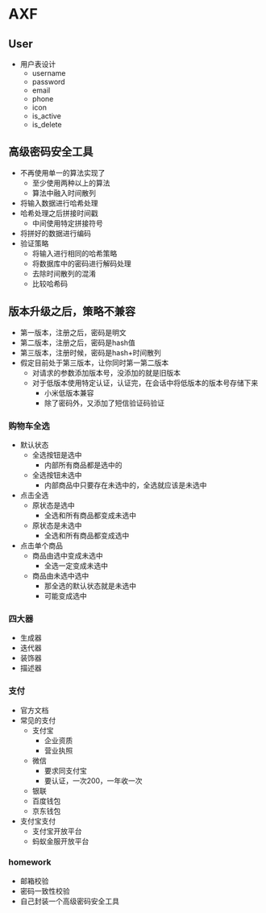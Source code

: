 # AXF

## User
- 用户表设计
    - username
    - password
    - email
    - phone
    - icon
    - is_active
    - is_delete
    

## 高级密码安全工具
- 不再使用单一的算法实现了
    - 至少使用两种以上的算法
    - 算法中融入时间散列
- 将输入数据进行哈希处理
- 哈希处理之后拼接时间戳
    - 中间使用特定拼接符号
- 将拼好的数据进行编码
- 验证策略
    - 将输入进行相同的哈希策略
    - 将数据库中的密码进行解码处理
    - 去除时间散列的混淆
    - 比较哈希码
    
    
## 版本升级之后，策略不兼容
- 第一版本，注册之后，密码是明文
- 第二版本，注册之后，密码是hash值
- 第三版本，注册时候，密码是hash+时间散列
- 假定目前处于第三版本，让你同时第一第二版本
    - 对请求的参数添加版本号，没添加的就是旧版本
    - 对于低版本使用特定认证，认证完，在会话中将低版本的版本号存储下来
        - 小米低版本兼容
        - 除了密码外，又添加了短信验证码验证
        
        
### 购物车全选
- 默认状态
    - 全选按钮是选中
        - 内部所有商品都是选中的
    - 全选按钮未选中
        - 内部商品中只要存在未选中的，全选就应该是未选中
- 点击全选
    - 原状态是选中
        - 全选和所有商品都变成未选中
    - 原状态是未选中
        - 全选和所有商品都变成选中
- 点击单个商品
    - 商品由选中变成未选中
        - 全选一定变成未选中
    - 商品由未选中选中
        - 那全选的默认状态就是未选中
        - 可能变成选中
        
### 四大器
- 生成器
- 迭代器
- 装饰器
- 描述器


### 支付
- 官方文档
- 常见的支付
    - 支付宝
        - 企业资质
        - 营业执照
    - 微信
        - 要求同支付宝
        - 要认证，一次200，一年收一次
    - 银联
    - 百度钱包
    - 京东钱包
- 支付宝支付
    - 支付宝开放平台
    - 蚂蚁金服开放平台

    
### homework
- 邮箱校验
- 密码一致性校验
- 自己封装一个高级密码安全工具
